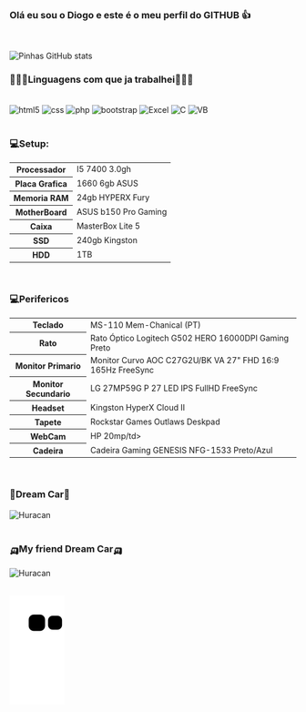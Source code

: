 ### Olá eu sou o Diogo e este é o meu perfil do GITHUB 👍
<br>

![Pinhas GitHub stats](https://github-readme-stats.vercel.app/api?username=Pinhas1234&show_icons=true&theme=github_dark&count_private=true)

### 👨🏻‍💻Linguagens com que ja trabalhei👨🏻‍💻
<br>

<div style="display: inline_block">
    <img align="center" alt="html5" src="https://img.shields.io/badge/HTML5-E34F26?style=for-the-badge&logo=html5&logoColor=white" />
    <img align="center" alt="css" src="https://img.shields.io/badge/CSS3-1572B6?style=for-the-badge&logo=css3&logoColor=white" />
    <img align="center" alt="php" src="https://img.shields.io/badge/PHP-777BB4?style=for-the-badge&logo=php&logoColor=white" />
    <img align="center" alt="bootstrap" src="https://img.shields.io/badge/Bootstrap-563D7C?style=for-the-badge&logo=bootstrap&logoColor=white" />
    <img align="center" alt="Excel" src="https://img.shields.io/badge/Microsoft_Excel-217346?style=for-the-badge&logo=microsoft-excel&logoColor=white" />
    <img align="center" alt="C" src="https://img.shields.io/badge/C%23-239120?style=for-the-badge&logo=c-sharp&logoColor=white" />
    <img align="center" alt="VB" src="https://img.shields.io/badge/.NET-5C2D91?style=for-the-badge&logo=.net&logoColor=white" />

</div><br/>

### 💻Setup:

<div style="display: inline_block">
<table>

<tr>
    <th>Processador </th>
    <td>I5 7400 3.0gh</td>
</tr>

<tr>
    <th>Placa Grafica </th>
    <td>1660 6gb ASUS</td>
</tr>


<tr>
    <th>Memoria RAM </th>
    <td>24gb HYPERX Fury</td>
</tr>

<tr>
    <th>MotherBoard </th>
    <td>ASUS b150 Pro Gaming</td>
</tr>

<tr>
    <th>Caixa </th>
    <td>MasterBox Lite 5</td>
</tr>

<tr>
    <th>SSD </th>
    <td>240gb Kingston</td>
</tr>

<tr>
    <th>HDD </th>
    <td>1TB</td>
</tr>
</table>

<br>

### 💻Perifericos

<table>
<tr>
    <th>Teclado </th>
    <td>MS-110 Mem-Chanical (PT)</td>
</tr>
<tr>
    <th>Rato </th>
    <td>Rato Óptico Logitech G502 HERO 16000DPI Gaming Preto</td>
</tr>

<tr>
    <th>Monitor Primario </th>
    <td>Monitor Curvo AOC C27G2U/BK VA 27" FHD 16:9 165Hz FreeSync</td>
</tr>

<tr>
    <th>Monitor Secundario </th>
    <td>LG 27MP59G P 27 LED IPS FullHD FreeSync</td>
</tr>

<tr>
    <th>Headset </th>
    <td>Kingston HyperX Cloud II</td>
</tr>

<tr>
    <th>Tapete </th>
    <td>Rockstar Games Outlaws Deskpad</td>
</tr>

<tr>
    <th>WebCam</th>
    <td>HP 20mp/td>
</tr>

<tr>
    <th>Cadeira</th>
    <td>Cadeira Gaming GENESIS NFG-1533 Preto/Azul </td>
</tr>

</table>
</div>
<br>

### 🚗Dream Car🚗

<div style="display: inline_block">
    <img align="center" alt="Huracan" src="https://aleen42.github.io/badges/src/lamborghini.svg" />

</div><br/>



### 🛺My friend Dream Car🛺

<div style="display: inline_block">
    <img align="center" alt="Huracan" src="https://aleen42.github.io/badges/src/audi.svg" />

</div><br/>



  ![Snake animation](https://github.com/rafaballerini/rafaballerini/blob/output/github-contribution-grid-snake.svg)
 
</div>
